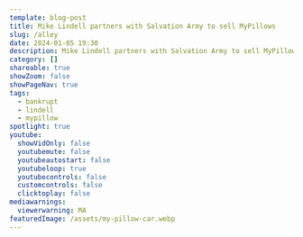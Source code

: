 ```yaml
---
template: blog-post
title: Mike Lindell partners with Salvation Army to sell MyPillows
slug: /alley
date: 2024-01-05 19:30
description: Mike Lindell partners with Salvation Army to sell MyPillows
category: []
shareable: true
showZoom: false
showPageNav: true
tags:
  - bankrupt
  - lindell
  - mypillow
spotlight: true
youtube:
  showVidOnly: false
  youtubemute: false
  youtubeautostart: false
  youtubeloop: true
  youtubecontrols: false
  customcontrols: false
  clicktoplay: false
mediawarnings:
  viewerwarning: MA
featuredImage: /assets/my-pillow-car.webp
---
```


